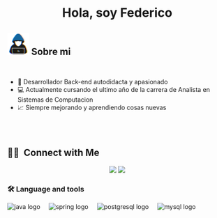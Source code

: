 ###

<h1 align="center">Hola, soy Federico</h1>

###

## <picture><img src = "https://github.com/0xAbdulKhalid/0xAbdulKhalid/raw/main/assets/mdImages/about_me.gif" width = 50px></picture> **Sobre mi**

<br>

- 🔧 Desarrollador Back-end autodidacta y apasionado
- 💻 Actualmente cursando el ultimo año de la carrera de Analista en Sistemas de Computacion
- 📈 Siempre mejorando y aprendiendo cosas nuevas

<br><br>

## 🤝🏻 &nbsp;Connect with Me
<p align="center">
	<a href="https://www.linkedin.com/in/ramosfederico/"><img src="https://img.shields.io/badge/-Federico%20Javier%20Ramos-0077B5?style=flat&logo=Linkedin&logoColor=white"/></a>
	<a href="mailto:ramos12fede@gmail.com"><img src="https://img.shields.io/badge/-ramos12fede@gmail-D14836?style=flat&logo=Gmail&logoColor=white"/></a>
</p>

<h3 align="left">🛠 Language and tools</h3> 

<div align="left">
  <img src="https://cdn.jsdelivr.net/gh/devicons/devicon/icons/java/java-original.svg" height="40" alt="java logo"  />
  <img width="12" />
  <img src="https://cdn.jsdelivr.net/gh/devicons/devicon/icons/spring/spring-original.svg" height="40" alt="spring logo"  />
  <img width="12" />
  <img src="https://cdn.jsdelivr.net/gh/devicons/devicon/icons/postgresql/postgresql-original.svg" height="40" alt="postgresql logo"  />
  <img width="12" />
  <img src="https://cdn.jsdelivr.net/gh/devicons/devicon/icons/mysql/mysql-original.svg" height="40" alt="mysql logo"  />
</div>

###

